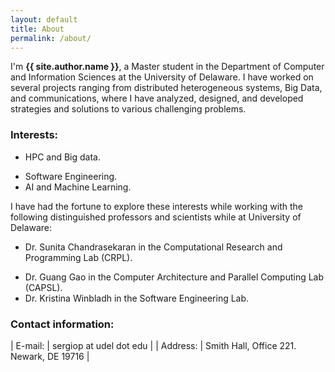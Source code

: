 ```yaml
---
layout: default
title: About
permalink: /about/
---
```


<section class="intro">
  <div class="container">
    I'm <strong class="author-name" itemprop="name">{{ site.author.name }}</strong>, a Master student in the Department of Computer and Information Sciences at the University of Delaware. I have worked on several projects ranging from distributed heterogeneous systems, Big Data, and communications, where I have analyzed, designed, and developed strategies and solutions to various challenging problems.
  </div>
</section>

<!--My experience in different projects has allowed me to acquire skills directly related to software engineering practices, using different programming languages, and in other areas such as distributed computing, machine learning, ....-->

### Interests:
* HPC and Big data.
<!--* Compilers and Runtime Software Technologies.-->
* Software Engineering.
* AI and Machine Learning.

I have had the fortune to explore these interests while working with the following distinguished professors and scientists while at University of Delaware:

* Dr. Sunita Chandrasekaran in the Computational Research and Programming Lab (CRPL).  
<!--* Dr. Lori Pollock in the Software Analysis and Compilation Research Lab.  -->
* Dr. Guang Gao in the Computer Architecture and Parallel Computing Lab (CAPSL).  
* Dr. Kristina Winbladh in the Software Engineering Lab.  
 
### Contact information:

| E-mail:  | sergiop at udel dot edu   |
| Address:  | Smith Hall, Office 221. Newark, DE 19716   |